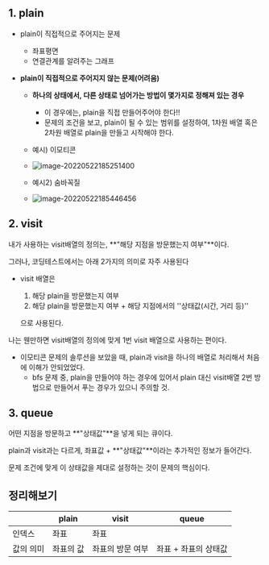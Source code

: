 ## 1. plain

- plain이 직접적으로 주어지는 문제 

  - 좌표평면
  - 연결관계를 알려주는 그래프

  

- **plain이 직접적으로 주어지지 않는 문제(어려움)**

  - **하나의 상태에서, 다른 상태로 넘어가는 방법이 몇가지로 정해져 있는 경우**
    
    - 이 경우에는, plain을 직접 만들어주어야 한다!!
    - 문제의 조건을 보고, plain이 될 수 있는 범위를 설정하여, 1차원 배열 혹은 2차원 배열로 plain을 만들고 시작해야 한다.
    
    
  - 예시) 이모티콘
  - ![image-20220522185251400](C:\Users\4545a\AppData\Roaming\Typora\typora-user-images\image-20220522185251400.png)
  - 예시2) 숨바꼭질
  - ![image-20220522185446456](C:\Users\4545a\AppData\Roaming\Typora\typora-user-images\image-20220522185446456.png)



## 2. visit

내가 사용하는 visit배열의 정의는, **"해당 지점을 방문했는지 여부"**이다.

그러나, 코딩테스트에서는 아래 2가지의 의미로 자주 사용된다



- visit 배열은

  1. 해당 plain을 방문했는지 여부
  2. 해당 plain을 방문했는지 여부 + 해당 지점에서의 ''상태값(시간, 거리 등)''

  으로 사용된다.

나는 웬만하면 visit배열의 정의에 맞게 1번 visit 배열으로 사용하는 편이다.



- 이모티콘 문제의 솔루션을 보았을 때, plain과 visit을 하나의 배열로 처리해서 처음에 이해가 안되었었다.
  - bfs 문제 중, plain을 만들어야 하는 경우에 있어서 plain 대신 visit배열 2번 방법으로 만들어서 푸는 경우가 있으니 주의할 것.



## 3. queue

어떤 지점을 방문하고 **"상태값"**을 넣게 되는 큐이다.

plain과 visit과는 다르게, 좌표값 +  **"상태값"**이라는 추가적인 정보가 들어간다.



문제 조건에 맞게 이 상태값을 제대로 설정하는 것이 문제의 핵심이다.





## 정리해보기

|           | plain     | visit            | queue                |
| --------- | --------- | ---------------- | -------------------- |
| 인덱스    | 좌표      | 좌표             |                      |
| 값의 의미 | 좌표의 값 | 좌표의 방문 여부 | 좌표 + 좌표의 상태값 |


